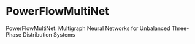 # PowerFlowMultiNet
PowerFlowMultiNet: Multigraph Neural Networks for Unbalanced Three-Phase Distribution Systems
